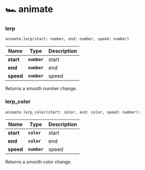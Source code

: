# 🏎 animate

### lerp

`animate.lerp(start: number, end: number, speed: number)`

| Name      | Type         | Description |
| --------- | ------------ | ----------- |
| **start** | **`number`** | start       |
| **end**   | **`number`** | end         |
| **speed** | **`number`** | speed       |

Returns a smooth number change.

### lerp\_color

`animate.lerp_color(start: color, end: color, speed: number):`

| Name      | Type         | Description |
| --------- | ------------ | ----------- |
| **start** | **`color`**  | start       |
| **end**   | **`color`**  | end         |
| **speed** | **`number`** | speed       |

Returns a smooth color change.
